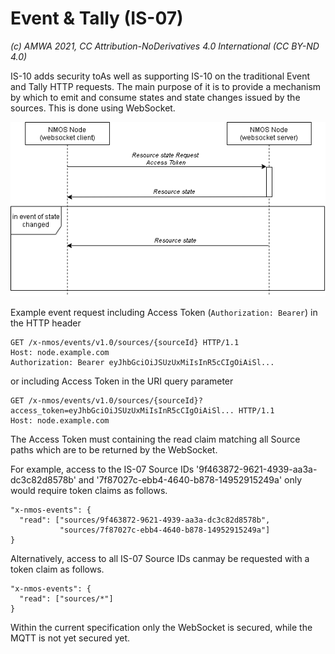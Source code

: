 
# Event & Tally (IS-07)
_(c) AMWA 2021, CC Attribution-NoDerivatives 4.0 International (CC BY-ND 4.0)_

IS-10 adds security toAs well as supporting IS-10 on the traditional Event and Tally HTTP requests. The main purpose of it is to provide a mechanism by which to emit and consume states and state changes issued by the sources. This is done using WebSocket.

![Node to Authorization Interactions](./images/event_tally.png)

Example event request including Access Token (`Authorization: Bearer`) in the HTTP header 
```
GET /x-nmos/events/v1.0/sources/{sourceId} HTTP/1.1
Host: node.example.com
Authorization: Bearer eyJhbGciOiJSUzUxMiIsInR5cCIgOiAiSl...
```
or including Access Token in the URI query parameter
```
GET /x-nmos/events/v1.0/sources/{sourceId}?access_token=eyJhbGciOiJSUzUxMiIsInR5cCIgOiAiSl... HTTP/1.1
Host: node.example.com
```
The Access Token must containing the read claim matching all Source paths which are to be returned by the WebSocket.

For example, access to the IS-07 Source IDs '9f463872-9621-4939-aa3a-dc3c82d8578b' and '7f87027c-ebb4-4640-b878-14952915249a' only would require token claims as follows.
```
"x-nmos-events": {
  "read": ["sources/9f463872-9621-4939-aa3a-dc3c82d8578b",
           "sources/7f87027c-ebb4-4640-b878-14952915249a"]
}
```
Alternatively, access to all IS-07 Source IDs canmay be requested with a token claim as follows.
```
"x-nmos-events": {
  "read": ["sources/*"]
}
```

Within the current specification only the WebSocket is secured, while the MQTT is not yet secured yet. 
<!--stackedit_data:
eyJoaXN0b3J5IjpbLTk3NTUyMDA3NywxNjI2MTkxODc4XX0=
-->